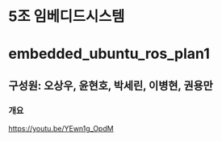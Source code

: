 # 5조 임베디드시스템
# embedded_ubuntu_ros_plan1
## 구성원: 오상우, 윤현호, 박세린, 이병현, 권용만

### 개요
https://youtu.be/YEwn1g_OpdM
